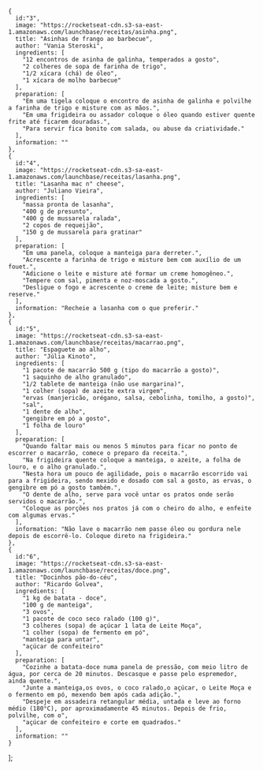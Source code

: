 
    {
      id:"3",
      image: "https://rocketseat-cdn.s3-sa-east-1.amazonaws.com/launchbase/receitas/asinha.png",
      title: "Asinhas de frango ao barbecue",
      author: "Vania Steroski",
      ingredients: [
        "12 encontros de asinha de galinha, temperados a gosto",
        "2 colheres de sopa de farinha de trigo",
        "1/2 xícara (chá) de óleo",
        "1 xícara de molho barbecue"
      ],
      preparation: [
        "Em uma tigela coloque o encontro de asinha de galinha e polvilhe a farinha de trigo e misture com as mãos.",
        "Em uma frigideira ou assador coloque o óleo quando estiver quente frite até ficarem douradas.",
        "Para servir fica bonito com salada, ou abuse da criatividade."
      ],
      information: ""
    },
    {
      id:"4",
      image: "https://rocketseat-cdn.s3-sa-east-1.amazonaws.com/launchbase/receitas/lasanha.png",
      title: "Lasanha mac n" cheese",
      author: "Juliano Vieira",
      ingredients: [
        "massa pronta de lasanha",
        "400 g de presunto",
        "400 g de mussarela ralada",
        "2 copos de requeijão",
        "150 g de mussarela para gratinar"
      ],
      preparation: [
        "Em uma panela, coloque a manteiga para derreter.",
        "Acrescente a farinha de trigo e misture bem com auxílio de um fouet.",
        "Adicione o leite e misture até formar um creme homogêneo.",
        "Tempere com sal, pimenta e noz-moscada a gosto.",
        "Desligue o fogo e acrescente o creme de leite; misture bem e reserve."
      ],
      information: "Recheie a lasanha com o que preferir."
    },
    {
      id:"5",
      image: "https://rocketseat-cdn.s3-sa-east-1.amazonaws.com/launchbase/receitas/macarrao.png",
      title: "Espaguete ao alho",
      author: "Júlia Kinoto",
      ingredients: [
        "1 pacote de macarrão 500 g (tipo do macarrão a gosto)",
        "1 saquinho de alho granulado",
        "1/2 tablete de manteiga (não use margarina)",
        "1 colher (sopa) de azeite extra virgem",
        "ervas (manjericão, orégano, salsa, cebolinha, tomilho, a gosto)",
        "sal",
        "1 dente de alho",
        "gengibre em pó a gosto",
        "1 folha de louro"
      ],
      preparation: [
        "Quando faltar mais ou menos 5 minutos para ficar no ponto de escorrer o macarrão, comece o preparo da receita.",
        "Na frigideira quente coloque a manteiga, o azeite, a folha de louro, e o alho granulado.",
        "Nesta hora um pouco de agilidade, pois o macarrão escorrido vai para a frigideira, sendo mexido e dosado com sal a gosto, as ervas, o gengibre em pó a gosto também.",
        "O dente de alho, serve para você untar os pratos onde serão servidos o macarrão.",
        "Coloque as porções nos pratos já com o cheiro do alho, e enfeite com algumas ervas."
      ],
      information: "Não lave o macarrão nem passe óleo ou gordura nele depois de escorrê-lo. Coloque direto na frigideira."
    },
    {
      id:"6",
      image: "https://rocketseat-cdn.s3-sa-east-1.amazonaws.com/launchbase/receitas/doce.png",
      title: "Docinhos pão-do-céu",
      author: "Ricardo Golvea",
      ingredients: [
        "1 kg de batata - doce",
        "100 g de manteiga",
        "3 ovos",
        "1 pacote de coco seco ralado (100 g)",
        "3 colheres (sopa) de açúcar 1 lata de Leite Moça",
        "1 colher (sopa) de fermento em pó",
        "manteiga para untar",
        "açúcar de confeiteiro"
      ],
      preparation: [
        "Cozinhe a batata-doce numa panela de pressão, com meio litro de água, por cerca de 20 minutos. Descasque e passe pelo espremedor, ainda quente.",
        "Junte a manteiga,os ovos, o coco ralado,o açúcar, o Leite Moça e o fermento em pó, mexendo bem após cada adição.",
        "Despeje em assadeira retangular média, untada e leve ao forno médio (180°C), por aproximadamente 45 minutos. Depois de frio, polvilhe, com o",
        "açúcar de confeiteiro e corte em quadrados."
      ],
      information: ""
    }
  ];
